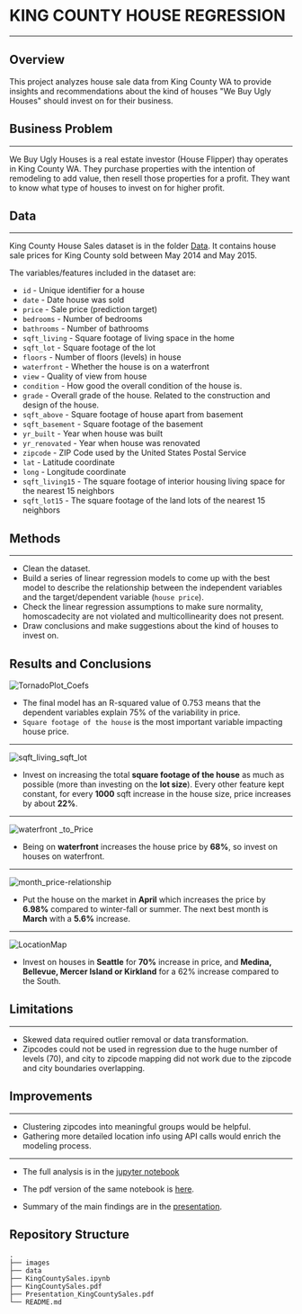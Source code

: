 # KING COUNTY HOUSE REGRESSION
***
## Overview
This project analyzes house sale data from King County WA to provide insights and recommendations about the kind of houses "We Buy Ugly Houses" should invest on for their business.  

## Business Problem
***
We Buy Ugly Houses is a real estate investor (House Flipper) thay operates in King County WA. They purchase properties with the intention of remodeling to add value, then resell those properties for a profit. They want to know what type of houses to invest on for higher profit.

## Data
***
King County House Sales dataset is in the folder [Data](https://github.com/erdemiraysu/KingCountySales_Regression_Project2/tree/master/data). It contains house sale prices for King County sold between May 2014 and May 2015.

The variables/features included in the dataset are:

* `id` - Unique identifier for a house
* `date` - Date house was sold
* `price` - Sale price (prediction target)
* `bedrooms` - Number of bedrooms
* `bathrooms` - Number of bathrooms
* `sqft_living` - Square footage of living space in the home
* `sqft_lot` - Square footage of the lot
* `floors` - Number of floors (levels) in house
* `waterfront` - Whether the house is on a waterfront
* `view` - Quality of view from house
* `condition` - How good the overall condition of the house is. 
* `grade` - Overall grade of the house. Related to the construction and design of the house.
* `sqft_above` - Square footage of house apart from basement
* `sqft_basement` - Square footage of the basement
* `yr_built` - Year when house was built
* `yr_renovated` - Year when house was renovated
* `zipcode` - ZIP Code used by the United States Postal Service
* `lat` - Latitude coordinate
* `long` - Longitude coordinate
* `sqft_living15` - The square footage of interior housing living space for the nearest 15 neighbors
* `sqft_lot15` - The square footage of the land lots of the nearest 15 neighbors

## Methods
*** 
* Clean the dataset.
* Build a series of linear regression models to come up with the best model to describe the relationship between the independent variables and the target/dependent variable (`house price`). 
* Check the linear regression assumptions to make sure normality, homoscadecity are not violated and multicollinearity does not present.
* Draw conclusions and make suggestions about the kind of houses to invest on. 

## Results and Conclusions
![TornadoPlot_Coefs](https://user-images.githubusercontent.com/61121277/186548650-fd23c6a4-a228-40a7-a7db-0aa47bed3d1b.png)
* The final model has an R-squared value of 0.753 means that the dependent variables explain 75% of the variability in price. 
* `Square footage of the house` is the most important variable impacting house price.  

***
![sqft_living_sqft_lot](https://user-images.githubusercontent.com/61121277/186549050-edb3140c-e940-4867-bdc5-9cdb50c099ec.png)
* Invest on increasing the total **square footage of the house** as much as possible (more than investing on the **lot size**). Every other feature kept constant, for every **1000** sqft increase in the house size, price increases by about **22%**.

***
![waterfront _to_Price](https://user-images.githubusercontent.com/61121277/186548886-b6f08e50-cff4-4b0c-8f14-1903a592ff2b.png)
* Being on **waterfront** increases the house price by **68%**, so invest on houses on waterfront. 

***
![month_price-relationship](https://user-images.githubusercontent.com/61121277/186548930-9b33a51c-1ec1-4798-96a9-bbaba72b7e2b.png)
* Put the house on the market in **April** which increases the price by **6.98%** compared to winter-fall or summer. The next best month is **March** with a **5.6%** increase. 

***
![LocationMap](https://user-images.githubusercontent.com/61121277/186548975-4db5078c-bd32-41c9-84a5-5201c2c2c74a.png)
* Invest on houses in **Seattle** for **70%** increase in price, and **Medina, Bellevue, Mercer Island or Kirkland** for a 62% increase compared to the South.

## Limitations 
***
* Skewed data required outlier removal or data transformation.
* Zipcodes could not be used in regression due to the huge number of levels (70), and city to zipcode mapping did not work due to the zipcode and city boundaries overlapping.
 

## Improvements
***
* Clustering zipcodes into meaningful groups would be helpful.
* Gathering more detailed location info using API calls would enrich the modeling process.

***
* The full analysis is in the [jupyter notebook](https://github.com/erdemiraysu/KingCountySales_Regression_Project2/tree/master/KingCountySales.ipynb)

* The pdf version of the same notebook is [here](https://github.com/erdemiraysu/KingCountySales_Regression_Project2/tree/master/KingCountySales.pdf). 

* Summary of the main findings are in the [presentation](https://github.com/erdemiraysu/Movies_EDA_Project1/blob/Presentation_KingCountySales.pdf). 

## Repository Structure
    .
    ├── images 
    ├── data 
    ├── KingCountySales.ipynb     
    ├── KingCountySales.pdf 
    ├── Presentation_KingCountySales.pdf                                             
    └── README.md   

